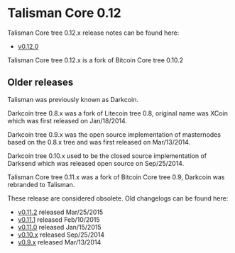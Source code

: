 Talisman Core 0.12
==================

Talisman Core tree 0.12.x release notes can be found here:
- [v0.12.0](release-notes/talisman/release-notes-0.12.0.md)

Talisman Core tree 0.12.x is a fork of Bitcoin Core tree 0.10.2



Older releases
--------------

Talisman was previously known as Darkcoin.

Darkcoin tree 0.8.x was a fork of Litecoin tree 0.8, original name was XCoin
which was first released on Jan/18/2014.

Darkcoin tree 0.9.x was the open source implementation of masternodes based on
the 0.8.x tree and was first released on Mar/13/2014.

Darkcoin tree 0.10.x used to be the closed source implementation of Darksend
which was released open source on Sep/25/2014.

Talisman Core tree 0.11.x was a fork of Bitcoin Core tree 0.9, Darkcoin was rebranded
to Talisman.

These release are considered obsolete. Old changelogs can be found here:

- [v0.11.2](release-notes/talisman/release-notes-0.11.2.md) released Mar/25/2015
- [v0.11.1](release-notes/talisman/release-notes-0.11.1.md) released Feb/10/2015
- [v0.11.0](release-notes/talisman/release-notes-0.11.0.md) released Jan/15/2015
- [v0.10.x](release-notes/talisman/release-notes-0.10.0.md) released Sep/25/2014
- [v0.9.x](release-notes/talisman/release-notes-0.9.0.md) released Mar/13/2014
